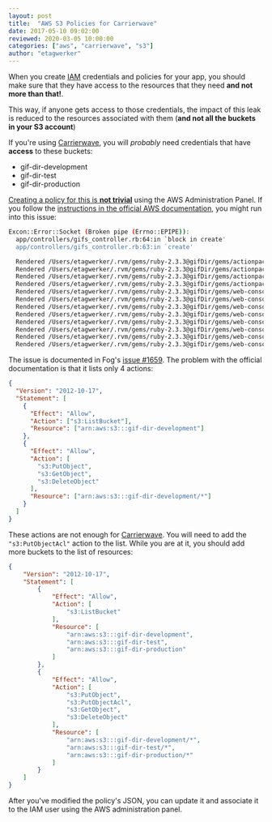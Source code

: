 ```yaml
---
layout: post
title:  "AWS S3 Policies for Carrierwave"
date: 2017-05-10 09:02:00
reviewed: 2020-03-05 10:00:00
categories: ["aws", "carrierwave", "s3"]
author: "etagwerker"
---
```


When you create [IAM](https://aws.amazon.com/iam/) credentials and policies for
your app, you should make sure that they have access to the resources that they
need **and not more than that!**.

This way, if anyone gets access to those credentials, the impact of this leak
is reduced to the resources associated with them (**and not all the buckets in
your S3 account**)

<!--more-->

If you're using [Carrierwave](https://github.com/carrierwaveuploader/carrierwave),
you will *probably* need credentials that have **access** to these buckets:

* gif-dir-development
* gif-dir-test
* gif-dir-production

[Creating a policy for this is **not trivial**](http://docs.aws.amazon.com/AmazonS3/latest/dev/example-bucket-policies.html)
using the AWS Administration Panel. If you follow the [instructions in the official AWS documentation](https://aws.amazon.com/blogs/security/writing-iam-policies-how-to-grant-access-to-an-amazon-s3-bucket/), you might run into this issue:

```bash
Excon::Error::Socket (Broken pipe (Errno::EPIPE)):
  app/controllers/gifs_controller.rb:64:in `block in create'
  app/controllers/gifs_controller.rb:63:in `create'

  Rendered /Users/etagwerker/.rvm/gems/ruby-2.3.3@gifDir/gems/actionpack-4.2.6/lib/action_dispatch/middleware/templates/rescues/_source.erb (11.7ms)
  Rendered /Users/etagwerker/.rvm/gems/ruby-2.3.3@gifDir/gems/actionpack-4.2.6/lib/action_dispatch/middleware/templates/rescues/_trace.html.erb (5.1ms)
  Rendered /Users/etagwerker/.rvm/gems/ruby-2.3.3@gifDir/gems/actionpack-4.2.6/lib/action_dispatch/middleware/templates/rescues/_request_and_response.html.erb (1.4ms)
  Rendered /Users/etagwerker/.rvm/gems/ruby-2.3.3@gifDir/gems/actionpack-4.2.6/lib/action_dispatch/middleware/templates/rescues/diagnostics.html.erb within rescues/layout (60.9ms)
  Rendered /Users/etagwerker/.rvm/gems/ruby-2.3.3@gifDir/gems/web-console-2.3.0/lib/web_console/templates/_markup.html.erb (0.5ms)
  Rendered /Users/etagwerker/.rvm/gems/ruby-2.3.3@gifDir/gems/web-console-2.3.0/lib/web_console/templates/_inner_console_markup.html.erb within layouts/inlined_string (0.3ms)
  Rendered /Users/etagwerker/.rvm/gems/ruby-2.3.3@gifDir/gems/web-console-2.3.0/lib/web_console/templates/_prompt_box_markup.html.erb within layouts/inlined_string (0.3ms)
  Rendered /Users/etagwerker/.rvm/gems/ruby-2.3.3@gifDir/gems/web-console-2.3.0/lib/web_console/templates/style.css.erb within layouts/inlined_string (0.6ms)
  Rendered /Users/etagwerker/.rvm/gems/ruby-2.3.3@gifDir/gems/web-console-2.3.0/lib/web_console/templates/console.js.erb within layouts/javascript (45.4ms)
  Rendered /Users/etagwerker/.rvm/gems/ruby-2.3.3@gifDir/gems/web-console-2.3.0/lib/web_console/templates/main.js.erb within layouts/javascript (0.7ms)
  Rendered /Users/etagwerker/.rvm/gems/ruby-2.3.3@gifDir/gems/web-console-2.3.0/lib/web_console/templates/error_page.js.erb within layouts/javascript (0.4ms)
  Rendered /Users/etagwerker/.rvm/gems/ruby-2.3.3@gifDir/gems/web-console-2.3.0/lib/web_console/templates/index.html.erb (102.7ms)
```

The issue is documented in Fog's [issue \#1659](https://github.com/fog/fog/issues/1659).
The problem with the official documentation is that it lists only 4 actions:

```json
{
  "Version": "2012-10-17",
  "Statement": [
    {
      "Effect": "Allow",
      "Action": ["s3:ListBucket"],
      "Resource": ["arn:aws:s3:::gif-dir-development"]
    },
    {
      "Effect": "Allow",
      "Action": [
        "s3:PutObject",
        "s3:GetObject",
        "s3:DeleteObject"
      ],
      "Resource": ["arn:aws:s3:::gif-dir-development/*"]
    }
  ]
}
```

These actions are not enough for [Carrierwave](https://github.com/carrierwaveuploader/carrierwave). You will need
to add the `"s3:PutObjectAcl"` action to the list. While you are at it, you
should add more buckets to the list of resources:

```json
{
    "Version": "2012-10-17",
    "Statement": [
        {
            "Effect": "Allow",
            "Action": [
                "s3:ListBucket"
            ],
            "Resource": [
                "arn:aws:s3:::gif-dir-development",
                "arn:aws:s3:::gif-dir-test",
                "arn:aws:s3:::gif-dir-production"
            ]
        },
        {
            "Effect": "Allow",
            "Action": [
                "s3:PutObject",
                "s3:PutObjectAcl",
                "s3:GetObject",
                "s3:DeleteObject"
            ],
            "Resource": [
                "arn:aws:s3:::gif-dir-development/*",
                "arn:aws:s3:::gif-dir-test/*",
                "arn:aws:s3:::gif-dir-production/*"
            ]
        }
    ]
}
```

After you've modified the policy's JSON, you can update it and associate it to
the IAM user using the AWS administration panel.

